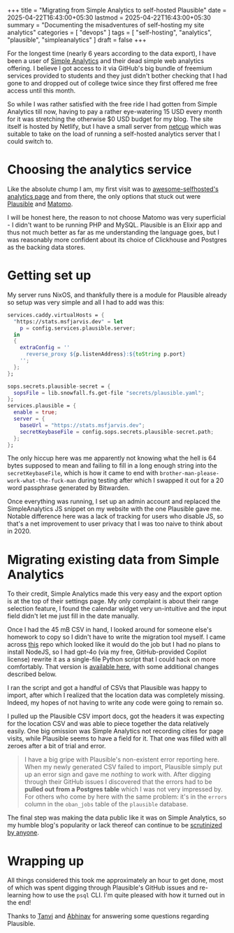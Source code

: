 +++
title = "Migrating from Simple Analytics to self-hosted Plausible"
date = 2025-04-22T16:43:00+05:30
lastmod = 2025-04-22T16:43:00+05:30
summary = "Documenting the misadventures of self-hosting my site analytics"
categories = [ "devops" ]
tags = [ "self-hosting", "analytics", "plausible", "simpleanalytics" ]
draft = false
+++

For the longest time (nearly 6 years according to the data export), I have been a user of [Simple Analytics](https://www.simpleanalytics.com/) and their dead simple web analytics offering. I believe I got access to it via GitHub's big bundle of freemium services provided to students and they just didn't bother checking that I had gone to and dropped out of college twice since they first offered me free access until this month.

So while I was rather satisfied with the free ride I had gotten from Simple Analytics till now, having to pay a rather eye-watering 15 USD every month for it was stretching the otherwise $0 USD budget for my blog. The site itself is hosted by Netlify, but I have a small server from [netcup](https://netcup.de) which was suitable to take on the load of running a self-hosted analytics server that I could switch to.

# Choosing the analytics service

Like the absolute chump I am, my first visit was to [awesome-selfhosted's analytics page](https://awesome-selfhosted.net/tags/analytics.html) and from there, the only options that stuck out were [Plausible](https://plausible.io) and [Matomo](https://matomo.org/).

I will be honest here, the reason to not choose Matomo was very superficial - I didn't want to be running PHP and MySQL. Plausible is an Elixir app and thus not much better as far as me understanding the language goes, but I was reasonably more confident about its choice of Clickhouse and Postgres as the backing data stores.

# Getting set up

My server runs NixOS, and thankfully there is a module for Plausible already so setup was very simple and all I had to add was this:

```nix
services.caddy.virtualHosts = {
  "https://stats.msfjarvis.dev" = let
    p = config.services.plausible.server;
  in
  {
    extraConfig = ''
      reverse_proxy ${p.listenAddress}:${toString p.port}
    '';
  };
};

sops.secrets.plausible-secret = {
  sopsFile = lib.snowfall.fs.get-file "secrets/plausible.yaml";
};
services.plausible = {
  enable = true;
  server = {
    baseUrl = "https://stats.msfjarvis.dev";
    secretKeybaseFile = config.sops.secrets.plausible-secret.path;
  };
};
```

The only hiccup here was me apparently not knowing what the hell is 64 bytes supposed to mean and failing to fill in a long enough string into the `secretKeybaseFile`, which is how it came to end with `brother-man-please-work-what-the-fuck-man` during testing after which I swapped it out for a 20 word passphrase generated by Bitwarden.

Once everything was running, I set up an admin account and replaced the SimpleAnalytics JS snippet on my website with the one Plausible gave me. Notable difference here was a lack of tracking for users who disable JS, so that's a net improvement to user privacy that I was too naive to think about in 2020.

# Migrating existing data from Simple Analytics

To their credit, Simple Analytics made this very easy and the export option is at the top of their settings page. My only complaint is about their range selection feature, I found the calendar widget very un-intuitive and the input field didn't let me just fill in the date manually.

Once I had the 45 mB CSV in hand, I looked around for someone else's homework to copy so I didn't have to write the migration tool myself. I came across [this](https://github.com/magiobus/simpleanalytics-to-plausible-converter) repo which looked like it would do the job but I had no plans to install NodeJS, so I had gpt-4o (via my free, GitHub-provided Copilot license) rewrite it as a single-file Python script that I could hack on more comfortably. That version is [available here](https://git.msfjarvis.dev/msfjarvis/simpleanalytics-to-plausible), with some additional changes described below.

I ran the script and got a handful of CSVs that Plausible was happy to import, after which I realized that the location data was completely missing. Indeed, my hopes of not having to write any code were going to remain so.

I pulled up the Plausible CSV import docs, got the headers it was expecting for the location CSV and was able to piece together the data relatively easily. One big omission was Simple Analytics not recording cities for page visits, while Plausible seems to have a field for it. That one was filled with all zeroes after a bit of trial and error.

> I have a big gripe with Plausible's non-existent error reporting here. When my newly generated CSV failed to import, Plausible simply put up an error sign and gave me _nothing_ to work with. After digging through their GitHub issues I discovered that the errors had to be **pulled out from a Postgres table** which I was not very impressed by. For others who come by here with the same problem: it's in the `errors` column in the `oban_jobs` table of the `plausible` database.

The final step was making the data public like it was on Simple Analytics, so my humble blog's popularity or lack thereof can continue to be [scrutinized by anyone](https://stats.msfjarvis.dev/msfjarvis.dev).

# Wrapping up

All things considered this took me approximately an hour to get done, most of which was spent digging through Plausible's GitHub issues and re-learning how to use the `psql` CLI. I'm quite pleased with how it turned out in the end!

Thanks to [Tanvi](https://mastodon.social/@tanvibhakta) and [Abhinav](https://fantastic.earth/@abnv) for answering some questions regarding Plausible.

